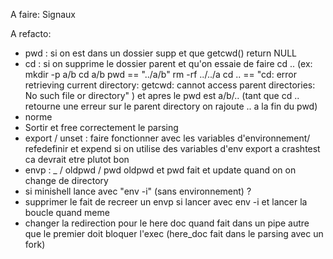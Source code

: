 A faire:
Signaux 

A refacto:
- pwd : si on est dans un dossier supp et que getcwd() return NULL
- cd : si on supprime le dossier parent et qu'on essaie de faire cd ..
	(ex: mkdir -p a/b
	cd a/b
	pwd == "../a/b"
	rm -rf ../../a
	cd .. == "cd: error retrieving current directory: getcwd: cannot access parent directories: No such file or directory"
	) et apres le pwd est a/b/.. (tant que cd .. retourne une erreur sur le parent directory on rajoute .. a la fin du pwd)
- norme
- Sortir et free correctement le parsing
- export / unset : faire fonctionner avec les variables d'environnement/ refedefinir 
et expend si on utilise des variables d'env
	export a crashtest ca devrait etre plutot bon
- envp : _ / oldpwd / pwd
	oldpwd et pwd fait et update quand on on change de directory
- si minishell lance avec "env -i" (sans environnement) ?
- supprimer le fait de recreer un envp si lancer avec env -i et lancer la boucle quand meme
- changer la redirection pour le here doc quand fait dans un pipe autre que le premier doit bloquer l'exec
(here_doc fait dans le parsing avec un fork)